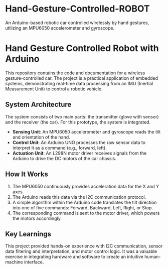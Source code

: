 # Hand-Gesture-Controlled-ROBOT
An Arduino-based robotic car controlled wirelessly by hand gestures, utilizing an MPU6050 accelerometer and gyroscope.
# Hand Gesture Controlled Robot with Arduino

This repository contains the code and documentation for a wireless gesture-controlled car. The project is a practical application of embedded systems, demonstrating real-time data processing from an IMU (Inertial Measurement Unit) to control a robotic vehicle.

## System Architecture
The system consists of two main parts: the transmitter (glove with sensor) and the receiver (the car). For this prototype, the system is integrated.

- **Sensing Unit**: An MPU6050 accelerometer and gyroscope reads the tilt and orientation of the hand.
- **Control Unit**: An Arduino UNO processes the raw sensor data to interpret it as a command (e.g., forward, left).
- **Actuation Unit**: An L298N motor driver receives signals from the Arduino to drive the DC motors of the car chassis.

## How It Works
1.  The MPU6050 continuously provides acceleration data for the X and Y axes.
2.  The Arduino reads this data via the I2C communication protocol. 
3.  A simple algorithm within the Arduino code translates the tilt direction into one of five commands: Forward, Backward, Left, Right, or Stop.
4.  The corresponding command is sent to the motor driver, which powers the motors accordingly.

## Key Learnings
This project provided hands-on experience with I2C communication, sensor data filtering and interpretation, and motor control logic. It was a valuable exercise in integrating hardware and software to create an intuitive human-machine interface.
